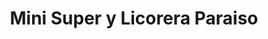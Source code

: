 ---
title: "Mini Super y Licorera Paraiso"
url: /paraiso/mini-super-y-licorera-paraiso/
shop: Lebensmittel
---